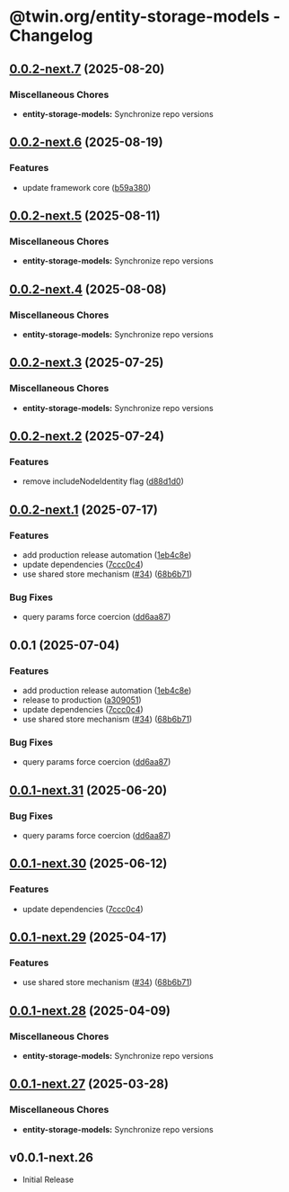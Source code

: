 # @twin.org/entity-storage-models - Changelog

## [0.0.2-next.7](https://github.com/twinfoundation/entity-storage/compare/entity-storage-models-v0.0.2-next.6...entity-storage-models-v0.0.2-next.7) (2025-08-20)


### Miscellaneous Chores

* **entity-storage-models:** Synchronize repo versions

## [0.0.2-next.6](https://github.com/twinfoundation/entity-storage/compare/entity-storage-models-v0.0.2-next.5...entity-storage-models-v0.0.2-next.6) (2025-08-19)


### Features

* update framework core ([b59a380](https://github.com/twinfoundation/entity-storage/commit/b59a380bb7fba2b43610f69074dcdee24a4737da))

## [0.0.2-next.5](https://github.com/twinfoundation/entity-storage/compare/entity-storage-models-v0.0.2-next.4...entity-storage-models-v0.0.2-next.5) (2025-08-11)


### Miscellaneous Chores

* **entity-storage-models:** Synchronize repo versions

## [0.0.2-next.4](https://github.com/twinfoundation/entity-storage/compare/entity-storage-models-v0.0.2-next.3...entity-storage-models-v0.0.2-next.4) (2025-08-08)


### Miscellaneous Chores

* **entity-storage-models:** Synchronize repo versions

## [0.0.2-next.3](https://github.com/twinfoundation/entity-storage/compare/entity-storage-models-v0.0.2-next.2...entity-storage-models-v0.0.2-next.3) (2025-07-25)


### Miscellaneous Chores

* **entity-storage-models:** Synchronize repo versions

## [0.0.2-next.2](https://github.com/twinfoundation/entity-storage/compare/entity-storage-models-v0.0.2-next.1...entity-storage-models-v0.0.2-next.2) (2025-07-24)


### Features

* remove includeNodeIdentity flag ([d88d1d0](https://github.com/twinfoundation/entity-storage/commit/d88d1d0694419b795dc860e0b712a0051c9a1c9e))

## [0.0.2-next.1](https://github.com/twinfoundation/entity-storage/compare/entity-storage-models-v0.0.2-next.0...entity-storage-models-v0.0.2-next.1) (2025-07-17)


### Features

* add production release automation ([1eb4c8e](https://github.com/twinfoundation/entity-storage/commit/1eb4c8ee3eb099defdfc2d063ae44935276dcae8))
* update dependencies ([7ccc0c4](https://github.com/twinfoundation/entity-storage/commit/7ccc0c429125d073dc60b3de6cf101abc8cc6cba))
* use shared store mechanism ([#34](https://github.com/twinfoundation/entity-storage/issues/34)) ([68b6b71](https://github.com/twinfoundation/entity-storage/commit/68b6b71e7a96d7d016cd57bfff36775b56bf3f93))


### Bug Fixes

* query params force coercion ([dd6aa87](https://github.com/twinfoundation/entity-storage/commit/dd6aa87efdfb60bab7d6756a86888863c45c51a7))

## 0.0.1 (2025-07-04)


### Features

* add production release automation ([1eb4c8e](https://github.com/twinfoundation/entity-storage/commit/1eb4c8ee3eb099defdfc2d063ae44935276dcae8))
* release to production ([a309051](https://github.com/twinfoundation/entity-storage/commit/a3090519adebf7943232b4df12e4c6bd5afe7eed))
* update dependencies ([7ccc0c4](https://github.com/twinfoundation/entity-storage/commit/7ccc0c429125d073dc60b3de6cf101abc8cc6cba))
* use shared store mechanism ([#34](https://github.com/twinfoundation/entity-storage/issues/34)) ([68b6b71](https://github.com/twinfoundation/entity-storage/commit/68b6b71e7a96d7d016cd57bfff36775b56bf3f93))


### Bug Fixes

* query params force coercion ([dd6aa87](https://github.com/twinfoundation/entity-storage/commit/dd6aa87efdfb60bab7d6756a86888863c45c51a7))

## [0.0.1-next.31](https://github.com/twinfoundation/entity-storage/compare/entity-storage-models-v0.0.1-next.30...entity-storage-models-v0.0.1-next.31) (2025-06-20)


### Bug Fixes

* query params force coercion ([dd6aa87](https://github.com/twinfoundation/entity-storage/commit/dd6aa87efdfb60bab7d6756a86888863c45c51a7))

## [0.0.1-next.30](https://github.com/twinfoundation/entity-storage/compare/entity-storage-models-v0.0.1-next.29...entity-storage-models-v0.0.1-next.30) (2025-06-12)


### Features

* update dependencies ([7ccc0c4](https://github.com/twinfoundation/entity-storage/commit/7ccc0c429125d073dc60b3de6cf101abc8cc6cba))

## [0.0.1-next.29](https://github.com/twinfoundation/entity-storage/compare/entity-storage-models-v0.0.1-next.28...entity-storage-models-v0.0.1-next.29) (2025-04-17)


### Features

* use shared store mechanism ([#34](https://github.com/twinfoundation/entity-storage/issues/34)) ([68b6b71](https://github.com/twinfoundation/entity-storage/commit/68b6b71e7a96d7d016cd57bfff36775b56bf3f93))

## [0.0.1-next.28](https://github.com/twinfoundation/entity-storage/compare/entity-storage-models-v0.0.1-next.27...entity-storage-models-v0.0.1-next.28) (2025-04-09)


### Miscellaneous Chores

* **entity-storage-models:** Synchronize repo versions

## [0.0.1-next.27](https://github.com/twinfoundation/entity-storage/compare/entity-storage-models-v0.0.1-next.26...entity-storage-models-v0.0.1-next.27) (2025-03-28)


### Miscellaneous Chores

* **entity-storage-models:** Synchronize repo versions

## v0.0.1-next.26

- Initial Release
